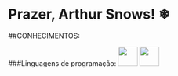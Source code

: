 # Prazer, Arthur Snows! ❄

##CONHECIMENTOS:

###Linguagens de programação:
<img src="https://cdn.jsdelivr.net/gh/devicons/devicon@latest/icons/c/c-original.svg" width= "40" height= "40"/>
<img src="https://cdn.jsdelivr.net/gh/devicons/devicon@latest/icons/css3/css3-original.svg" width= "40" height= "40"/>



<!--
**Tuzinho-cn/Tuzinho-cn** is a ✨ _special_ ✨ repository because its `README.md` (this file) appears on your GitHub profile.


Here are some ideas to get you started:

- 🔭 I’m currently working on ...
- 🌱 I’m currently learning ...
- 👯 I’m looking to collaborate on ...
- 🤔 I’m looking for help with ...
- 💬 Ask me about ...
- 📫 How to reach me: ...
- 😄 Pronouns: ...
- ⚡ Fun fact: ...
-->
